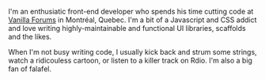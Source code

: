 I'm an enthusiatic front-end developer who spends his time cutting code at [Vanilla Forums](http://vanillaforums.com) in Montréal, Quebec. I'm a bit of a Javascript and CSS addict and love writing highly-maintainable and functional UI libraries, scaffolds and the likes.

When I'm not busy writing code, I usually kick back and strum some strings, watch a ridicouless cartoon, or listen to a killer track on Rdio. I'm also a big fan of falafel.